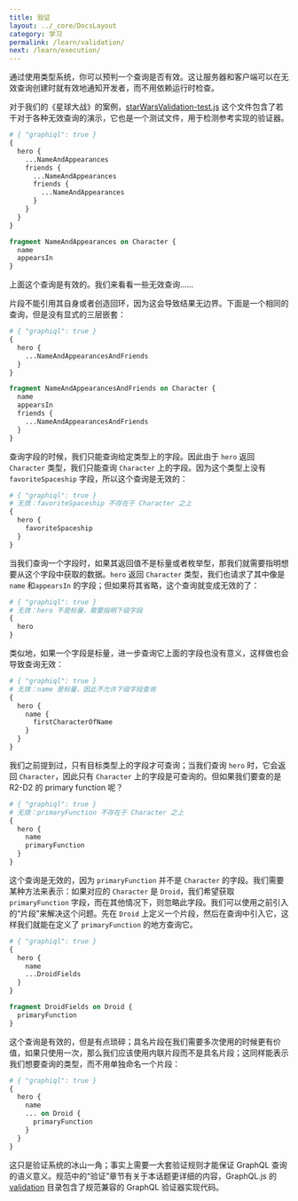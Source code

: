 ```yaml
---
title: 验证
layout: ../_core/DocsLayout
category: 学习
permalink: /learn/validation/
next: /learn/execution/
---
```


通过使用类型系统，你可以预判一个查询是否有效。这让服务器和客户端可以在无效查询创建时就有效地通知开发者，而不用依赖运行时检查。

对于我们的《星球大战》的案例，[starWarsValidation-test.js](https://github.com/graphql/graphql-js/blob/master/src/__tests__/starWarsValidation-test.js) 这个文件包含了若干对于各种无效查询的演示，它也是一个测试文件，用于检测参考实现的验证器。

```graphql
# { "graphiql": true }
{
  hero {
    ...NameAndAppearances
    friends {
      ...NameAndAppearances
      friends {
        ...NameAndAppearances
      }
    }
  }
}

fragment NameAndAppearances on Character {
  name
  appearsIn
}
```

上面这个查询是有效的。我们来看看一些无效查询……

片段不能引用其自身或者创造回环，因为这会导致结果无边界。下面是一个相同的查询，但是没有显式的三层嵌套：

```graphql
# { "graphiql": true }
{
  hero {
    ...NameAndAppearancesAndFriends
  }
}

fragment NameAndAppearancesAndFriends on Character {
  name
  appearsIn
  friends {
    ...NameAndAppearancesAndFriends
  }
}
```

查询字段的时候，我们只能查询给定类型上的字段。因此由于 `hero` 返回 `Character` 类型，我们只能查询 `Character` 上的字段。因为这个类型上没有 `favoriteSpaceship` 字段，所以这个查询是无效的：

```graphql
# { "graphiql": true }
# 无效：favoriteSpaceship 不存在于 Character 之上
{
  hero {
    favoriteSpaceship
  }
}
```

当我们查询一个字段时，如果其返回值不是标量或者枚举型，那我们就需要指明想要从这个字段中获取的数据。`hero` 返回 `Character` 类型，我们也请求了其中像是 `name` 和`appearsIn` 的字段；但如果将其省略，这个查询就变成无效的了：

```graphql
# { "graphiql": true }
# 无效：hero 不是标量，需要指明下级字段
{
  hero
}
```

类似地，如果一个字段是标量，进一步查询它上面的字段也没有意义，这样做也会导致查询无效：

```graphql
# { "graphiql": true }
# 无效：name 是标量，因此不允许下级字段查询
{
  hero {
    name {
      firstCharacterOfName
    }
  }
}
```

我们之前提到过，只有目标类型上的字段才可查询；当我们查询 `hero` 时，它会返回 `Character`，因此只有 `Character` 上的字段是可查询的。但如果我们要查的是 R2-D2 的 primary function 呢？

```graphql
# { "graphiql": true }
# 无效：primaryFunction 不存在于 Character 之上
{
  hero {
    name
    primaryFunction
  }
}
```

这个查询是无效的，因为 `primaryFunction` 并不是 `Character` 的字段。我们需要某种方法来表示：如果对应的 `Character` 是 `Droid`，我们希望获取 `primaryFunction` 字段，而在其他情况下，则忽略此字段。我们可以使用之前引入的“片段”来解决这个问题。先在 `Droid` 上定义一个片段，然后在查询中引入它，这样我们就能在定义了 `primaryFunction` 的地方查询它。

```graphql
# { "graphiql": true }
{
  hero {
    name
    ...DroidFields
  }
}

fragment DroidFields on Droid {
  primaryFunction
}
```

这个查询是有效的，但是有点琐碎；具名片段在我们需要多次使用的时候更有价值，如果只使用一次，那么我们应该使用内联片段而不是具名片段；这同样能表示我们想要查询的类型，而不用单独命名一个片段：

```graphql
# { "graphiql": true }
{
  hero {
    name
    ... on Droid {
      primaryFunction
    }
  }
}
```

这只是验证系统的冰山一角；事实上需要一大套验证规则才能保证 GraphQL 查询的语义意义。规范中的“验证”章节有关于本话题更详细的内容，GraphQL.js 的 [validation](https://github.com/graphql/graphql-js/blob/master/src/validation) 目录包含了规范兼容的 GraphQL 验证器实现代码。
